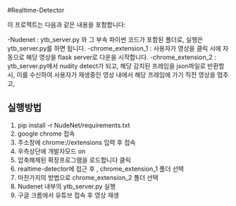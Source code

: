 #Realtime-Detector

이 프로젝트는 다음과 같은 내용을 포함합니다:

-Nudenet : ytb_server.py 와 그 부속 파이썬 코드가 포함된 폴더로, 실행은 ytb_server.py를 하면 됩니다.
-chrome_extension_1 : 사용자가 영상을 클릭 시에 자동으로 해당 영상을 flask server로 다운을 시작합니다.
-chrome_extension_2 : ytb_server.py에서 nudity detect가 되고, 해당 감지된 프레임을 json파일로 반환할 시, 이를 수신하여 사용자가 재생중인 영상 내에서 해당 프레임에 가기 직전 영상을 멈추고, 

## 실행방법 ##
1. pip install -r NudeNet/requirements.txt
2. google chrome 접속
3. 주소창에 chrome://extensions 입력 후 접속
4. 우측상단에 개발자모드 on
5. 압축해제된 확장프로그램을 로드합니다 클릭
6. realtime-detector에 접근 후 , chrome_extension_1 폴더 선택
7. 마찬가지의 방법으로 chrome_extension_2 폴더 선택
8. Nudenet 내부의 ytb_server.py 실행
9. 구글 크롬에서 유튜브 접속 후 영상 재생